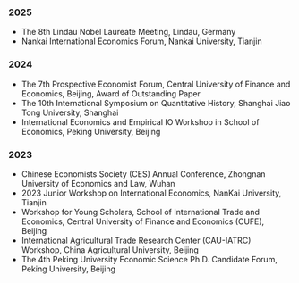 ### 2025
- The 8th Lindau Nobel Laureate Meeting, Lindau, Germany
- Nankai International Economics Forum, Nankai University, Tianjin

### 2024
- The 7th Prospective Economist Forum, Central University of Finance and Economics, Beijing, Award of Outstanding Paper
- The 10th International Symposium on Quantitative History, Shanghai Jiao Tong University, Shanghai
- International Economics and Empirical IO Workshop in School of Economics, Peking University, Beijing

### 2023
- Chinese Economists Society (CES) Annual Conference, Zhongnan University of Economics and Law, Wuhan
- 2023 Junior Workshop on International Economics, NanKai University, Tianjin
- Workshop for Young Scholars, School of International Trade and Economics, Central University of Finance and Economics (CUFE), Beijing
- International Agricultural Trade Research Center (CAU-IATRC) Workshop, China Agricultural University, Beijing
- The 4th Peking University Economic Science Ph.D. Candidate Forum, Peking University, Beijing
